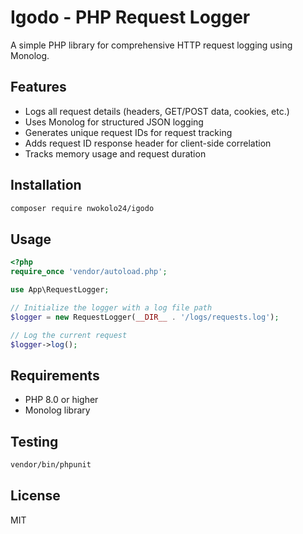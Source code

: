 # Igodo - PHP Request Logger

A simple PHP library for comprehensive HTTP request logging using Monolog.

## Features

- Logs all request details (headers, GET/POST data, cookies, etc.)
- Uses Monolog for structured JSON logging
- Generates unique request IDs for request tracking
- Adds request ID response header for client-side correlation
- Tracks memory usage and request duration

## Installation

```bash
composer require nwokolo24/igodo
```

## Usage

```php
<?php
require_once 'vendor/autoload.php';

use App\RequestLogger;

// Initialize the logger with a log file path
$logger = new RequestLogger(__DIR__ . '/logs/requests.log');

// Log the current request
$logger->log();
```

## Requirements

- PHP 8.0 or higher
- Monolog library

## Testing

```bash
vendor/bin/phpunit
```

## License

MIT
